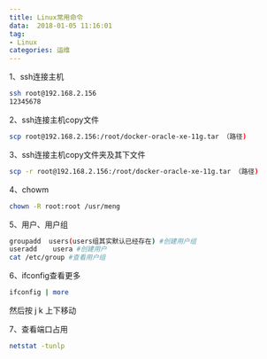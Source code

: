 ```yaml
---
title: Linux常用命令
data:  2018-01-05 11:16:01
tag:
- Linux
categories: 运维
---
```


1、ssh连接主机

```Bash
ssh root@192.168.2.156 
12345678 
```

2、ssh连接主机copy文件

```Bash
scp root@192.168.2.156:/root/docker-oracle-xe-11g.tar （路径)
```

3、ssh连接主机copy文件夹及其下文件

```Bash
scp -r root@192.168.2.156:/root/docker-oracle-xe-11g.tar （路径)
```

4、chowm 

```Bash
chown -R root:root /usr/meng
```

5、用户、用户组 

```Bash
groupadd  users(users组其实默认已经存在) #创建用户组
useradd    usera #创建用户
cat /etc/group #查看用户组

```

6、ifconfig查看更多

```bash
ifconfig | more
```

然后按 j k 上下移动

7、查看端口占用

```bash
netstat -tunlp 
```

